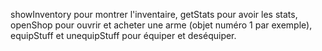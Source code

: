 showInventory pour montrer l'inventaire, 
getStats pour avoir les stats, 
openShop pour ouvrir et acheter une arme (objet numéro 1 par exemple), 
equipStuff et unequipStuff pour équiper et deséquiper.
